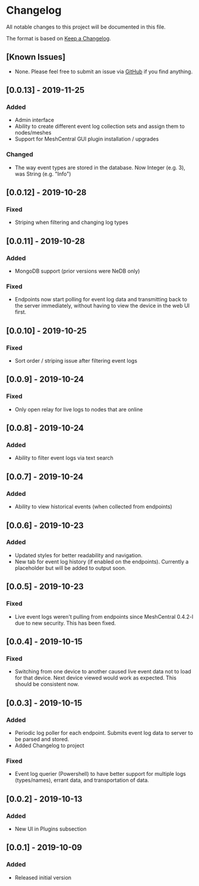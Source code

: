 # Changelog
All notable changes to this project will be documented in this file.

The format is based on [Keep a Changelog](https://keepachangelog.com/en/1.0.0/).

## [Known Issues]
- None. Please feel free to submit an issue via [GitHub](https://github.com/ryanblenis/MeshCentral-EventLog) if you find anything.

## [0.0.13] - 2019-11-25
### Added
- Admin interface
- Ability to create different event log collection sets and assign them to nodes/meshes
- Support for MeshCentral GUI plugin installation / upgrades
### Changed
- The way event types are stored in the database. Now Integer (e.g. 3), was String (e.g. "Info")

## [0.0.12] - 2019-10-28
### Fixed
- Striping when filtering and changing log types

## [0.0.11] - 2019-10-28
### Added
- MongoDB support (prior versions were NeDB only)
### Fixed
- Endpoints now start polling for event log data and transmitting back to the server immediately, without having to view the device in the web UI first.

## [0.0.10] - 2019-10-25
### Fixed
- Sort order / striping issue after filtering event logs

## [0.0.9] - 2019-10-24
### Fixed
- Only open relay for live logs to nodes that are online

## [0.0.8] - 2019-10-24
### Added
- Ability to filter event logs via text search

## [0.0.7] - 2019-10-24
### Added
- Ability to view historical events (when collected from endpoints)

## [0.0.6] - 2019-10-23
### Added
- Updated styles for better readability and navigation. 
- New tab for event log history (if enabled on the endpoints). Currently a placeholder but will be added to output soon.

## [0.0.5] - 2019-10-23
### Fixed
- Live event logs weren't pulling from endpoints since MeshCentral 0.4.2-l due to new security. This has been fixed.

## [0.0.4] - 2019-10-15
### Fixed
- Switching from one device to another caused live event data not to load for that device. Next device viewed would work as expected. This should be consistent now.

## [0.0.3] - 2019-10-15
### Added
- Periodic log poller for each endpoint. Submits event log data to server to be parsed and stored.
- Added Changelog to project

### Fixed
- Event log querier (Powershell) to have better support for multiple logs  (types/names), errant data, and transportation of data.

## [0.0.2] - 2019-10-13
### Added
- New UI in Plugins subsection

## [0.0.1] - 2019-10-09
### Added
- Released initial version
